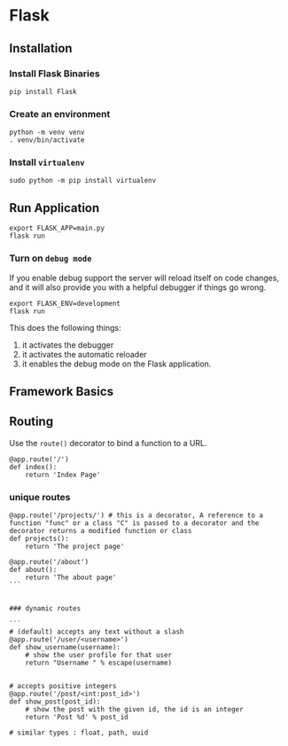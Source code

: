 # Flask

## Installation

### Install Flask Binaries

```
pip install Flask
```

### Create an environment

```
python -m venv venv
. venv/bin/activate
```

### Install ```virtualenv``` 

```
sudo python -m pip install virtualenv
```

## Run Application

```
export FLASK_APP=main.py
flask run
```

### Turn on ```debug mode``` 

 If you enable debug support the server will reload itself on code changes, and it will also provide you with a helpful debugger if things go wrong.

```
export FLASK_ENV=development
flask run
```

This does the following things:
1. it activates the debugger
2. it activates the automatic reloader
3. it enables the debug mode on the Flask application.


## Framework Basics

## Routing

Use the ```route()``` decorator to bind a function to a URL.

~~~~{.python}
@app.route('/')
def index():
    return 'Index Page'
~~~~

### unique routes

~~~~{.python}
@app.route('/projects/') # this is a decorator, A reference to a function "func" or a class "C" is passed to a decorator and the decorator returns a modified function or class
def projects():
    return 'The project page'

@app.route('/about')
def about():
    return 'The about page'
```


### dynamic routes

```
# (default) accepts any text without a slash
@app.route('/user/<username>')
def show_username(username):
    # show the user profile for that user
    return "Username " % escape(username)


# accepts positive integers
@app.route('/post/<int:post_id>') 
def show_post(post_id):
    # show the post with the given id, the id is an integer
    return 'Post %d' % post_id

# similar types : float, path, uuid
~~~~





